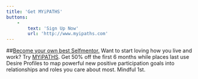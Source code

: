 ```yaml
---
title: 'Get MYiPATHS'
buttons:
    -
        text: 'Sign Up Now'
        url: 'http://www.myipaths.com'
---
```


##[Become your own best Selfmentor.](http://www.mypaths.com)
Want to start loving how you live and work? Try [MYiPATHS](http://www.myipaths.com).
Get <span>50% off the first 6 months while places last</span> use Desire Profiles to map powerful new positive participation goals into relationships and roles you care about most. <span>Mindful 1st</span>. 